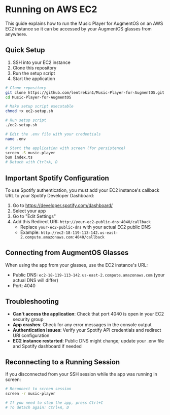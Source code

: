 # Running on AWS EC2

This guide explains how to run the Music Player for AugmentOS on an AWS EC2 instance so it can be accessed by your AugmentOS glasses from anywhere.

## Quick Setup

1. SSH into your EC2 instance
2. Clone this repository
3. Run the setup script
4. Start the application

```bash
# Clone repository
git clone https://github.com/lentrekin1/Music-Player-for-AugmentOS.git
cd Music-Player-for-AugmentOS

# Make setup script executable
chmod +x ec2-setup.sh

# Run setup script
./ec2-setup.sh

# Edit the .env file with your credentials
nano .env

# Start the application with screen (for persistence)
screen -S music-player
bun index.ts
# Detach with Ctrl+A, D
```

## Important Spotify Configuration

To use Spotify authentication, you must add your EC2 instance's callback URL to your Spotify Developer Dashboard:

1. Go to https://developer.spotify.com/dashboard/
2. Select your app
3. Go to "Edit Settings"
4. Add this Redirect URI: `http://your-ec2-public-dns:4040/callback`
   - Replace `your-ec2-public-dns` with your actual EC2 public DNS
   - Example: `http://ec2-18-119-113-142.us-east-2.compute.amazonaws.com:4040/callback`

## Connecting from AugmentOS Glasses

When using the app from your glasses, use the EC2 instance's URL:
- Public DNS: `ec2-18-119-113-142.us-east-2.compute.amazonaws.com` (your actual DNS will differ)
- Port: 4040

## Troubleshooting

- **Can't access the application**: Check that port 4040 is open in your EC2 security group
- **App crashes**: Check for any error messages in the console output
- **Authentication issues**: Verify your Spotify API credentials and redirect URI configuration
- **EC2 instance restarted**: Public DNS might change; update your .env file and Spotify dashboard if needed

## Reconnecting to a Running Session

If you disconnected from your SSH session while the app was running in screen:

```bash
# Reconnect to screen session
screen -r music-player

# If you need to stop the app, press Ctrl+C
# To detach again: Ctrl+A, D
```